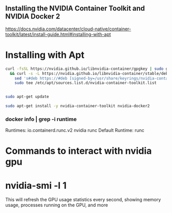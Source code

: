 ## Installing the NVIDIA Container Toolkit and NVIDIA Docker 2

https://docs.nvidia.com/datacenter/cloud-native/container-toolkit/latest/install-guide.html#installing-with-apt


# Installing with Apt
```bash
curl -fsSL https://nvidia.github.io/libnvidia-container/gpgkey | sudo gpg --dearmor -o /usr/share/keyrings/nvidia-container-toolkit-keyring.gpg \
  && curl -s -L https://nvidia.github.io/libnvidia-container/stable/deb/nvidia-container-toolkit.list | \
    sed 's#deb https://#deb [signed-by=/usr/share/keyrings/nvidia-container-toolkit-keyring.gpg] https://#g' | \
    sudo tee /etc/apt/sources.list.d/nvidia-container-toolkit.list


sudo apt-get update

sudo apt-get install -y nvidia-container-toolkit nvidia-docker2
```


### docker info | grep -i runtime
 Runtimes: io.containerd.runc.v2 nvidia runc
 Default Runtime: runc


# Commands to interact with nvidia gpu
# nvidia-smi -l 1
This will refresh the GPU usage statistics every second, showing memory usage, processes running on the GPU, and more

